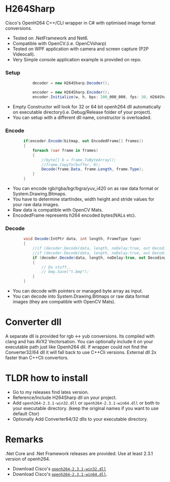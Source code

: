 # H264Sharp
Cisco's OpenH264 C++/CLI wrapper in C# with optimised image format conversions.
- Tested on .NetFramework and Net6.
- Compatible with OpenCV.(i.e. OpenCVsharp)
- Tested on WPF application with camera and screen capture (P2P Videocall).
- Very Simple console application example is provided on repo.
  
### Setup
``` c#
            decoder = new H264Sharp.Decoder();

            encoder = new H264Sharp.Encoder();
            encoder.Initialize(w, h, bps: 200_000_000, fps: 30, H264Sharp.Encoder.ConfigType.CameraBasic);
```
- Empty Constructor will look for 32 or 64 bit openh264 dll automatically on executable directory(i.e. Debug/Release folder of your project).
- You can setup with a different dll name, constructor is overloaded.

### Encode 
```C#
        if(encoder.Encode(bitmap, out EncodedFrame[] frames))
        {
            foreach (var frame in frames)
            {
                //byte[] b = frame.ToByteArray();
                //frame.CopyTo(buffer, 0);
                Decode(frame.Data, frame.Length, frame.Type);
            }
        }
```
- You can encode rgb/rgba/bgr/bgra/yuv_i420 on as raw data format or System.Drawing.Bitmaps.
- You have to determine startIndex, width height and stride values for your raw data images.
- Raw data is compatible with OpenCV Mats.
- EncodedFrame represents h264 encoded bytes(NALs etc).
  
### Decode
```C#
        void Decode(IntPtr data, int length, FrameType type)
        {
            //if (decoder.Decode(data, length, noDelay:true, out DecodingState statusCode, out RgbImage rgb)) 
            //if (decoder.Decode(data, length, noDelay:true, out DecodingState statusCode, out Yuv420p yuv420)) 
            if (decoder.Decode(data, length, noDelay:true, out DecodingState statusCode, out Bitmap bmp)) 
            {
                // Do stuff..
                // bmp.Save("t.bmp");
            }
        }
```
- You can decode with pointers or managed byte array as input.
- You can decode into System.Drawing.Bitmaps or raw data format images (they are compatible with OpenCV Mats).
# Converter dll
A separate dll is provided for rgb <-> yub conversions. Its compiled with clang and has AVX2 Vectorsation.
You can optionally include it on your executable path just like Openh264 dll. If wrapper could not find the Converter32/64 dll it will fall back to use C++Cli versions.
External dll 2x faster than C++Cli convertors.

# TLDR how to install
- Go to my releases find lates version.
- Reference/Include H264Sharp dll on your project.
- Add `openh264-2.3.1-win32.dll` or `openh264-2.3.1-win64.dll` or both to your executable directory. (keep the original names if you want to use default Ctor)
- Optionally Add Converter64/32 dlls to your executable directory.
# Remarks
.Net Core and .Net Framework releases are provided.
Use at least 2.3.1 version of openh264.

- Download Cisco's [`openh264-2.3.1-win32.dll`](http://ciscobinary.openh264.org/openh264-2.3.1-win32.dll.bz2)
- Download Cisco's [`openh264-2.3.1-win64.dll`](http://ciscobinary.openh264.org/openh264-2.3.1-win64.dll.bz2).
